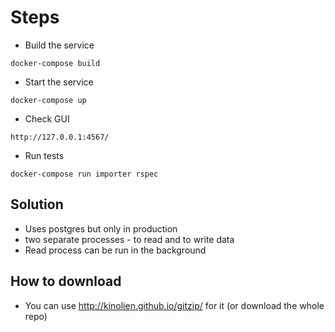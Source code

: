 #  Steps
* Build the service
```
docker-compose build
```
* Start the service
```
docker-compose up
```
* Check GUI
```
http://127.0.0.1:4567/
```
* Run tests
```
docker-compose run importer rspec
```

## Solution
* Uses postgres but only in production
* two separate processes - to read and to write data
* Read process can be run in the background

## How to download
* You can use http://kinolien.github.io/gitzip/ for it (or download the whole repo)
